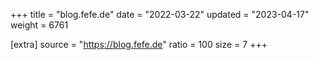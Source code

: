 +++
title = "blog.fefe.de"
date = "2022-03-22"
updated = "2023-04-17"
weight = 6761

[extra]
source = "https://blog.fefe.de"
ratio = 100
size = 7
+++
